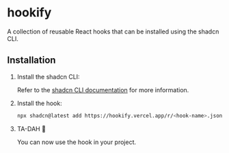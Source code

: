 # hookify

A collection of reusable React hooks that can be installed using the shadcn CLI.

## Installation

1. Install the shadcn CLI:

   Refer to the [shadcn CLI documentation](https://ui.shadcn.com/docs/installation/next) for more information.

2. Install the hook:

   ```bash
   npx shadcn@latest add https://hookify.vercel.app/r/<hook-name>.json
   ```

3. TA-DAH 🎉

   You can now use the hook in your project.
